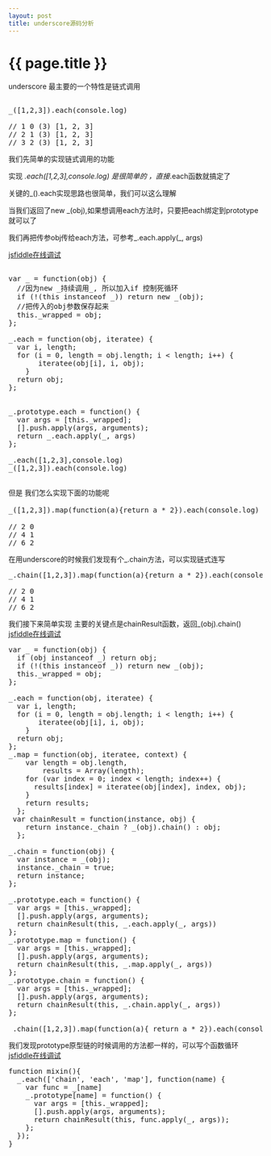 ```yaml
---
layout: post
title: underscore源码分析
---
```


{{ page.title }}
================

underscore 最主要的一个特性是链式调用

<pre class="language-javascript">

_([1,2,3]).each(console.log)

// 1 0 (3) [1, 2, 3]
// 2 1 (3) [1, 2, 3]
// 3 2 (3) [1, 2, 3]
</pre>

我们先简单的实现链式调用的功能

实现 _.each([1,2,3],console.log) 是很简单的 ，直接_.each函数就搞定了

<p>关键的_().each实现思路也很简单，我们可以这么理解</p>
<p>当我们返回了new _(obj),如果想调用each方法时，只要把each绑定到prototype就可以了</p>
<p>我们再把传参obj传给each方法，可参考_.each.apply(_, args)</p>

<a href="https://jsfiddle.net/2ming/p3cv5fnm/1/">jsfiddle在线调试</a>
<pre class="language-javascript">

var _ = function(obj) {
  //因为new _持续调用_, 所以加入if 控制死循环
  if (!(this instanceof _)) return new _(obj);
  //把传入的obj参数保存起来
  this._wrapped = obj;
};

_.each = function(obj, iteratee) {
  var i, length;
  for (i = 0, length = obj.length; i < length; i++) {
       iteratee(obj[i], i, obj);
    }
  return obj;
};


_.prototype.each = function() {
  var args = [this._wrapped];
  [].push.apply(args, arguments);
  return _.each.apply(_, args)
};

_.each([1,2,3],console.log)
_([1,2,3]).each(console.log)

</pre>

但是 我们怎么实现下面的功能呢
<pre class="language-javascript">
_([1,2,3]).map(function(a){return a * 2}).each(console.log) //报错

// 2 0
// 4 1
// 6 2
</pre>
在用underscore的时候我们发现有个_.chain方法，可以实现链式连写
<pre class="language-javascript">
_.chain([1,2,3]).map(function(a){return a * 2}).each(console.log)

// 2 0
// 4 1
// 6 2
</pre>
我们接下来简单实现
主要的关键点是chainResult函数，返回_(obj).chain()
<a href="https://jsfiddle.net/2ming/p3cv5fnm/4/">jsfiddle在线调试</a>
<pre class="language-javascript">
var _ = function(obj) {
  if (obj instanceof _) return obj;
  if (!(this instanceof _)) return new _(obj);
  this._wrapped = obj;
};

_.each = function(obj, iteratee) {
  var i, length;
  for (i = 0, length = obj.length; i < length; i++) {
       iteratee(obj[i], i, obj);
    }
  return obj;
};
_.map = function(obj, iteratee, context) {
    var length = obj.length,
        results = Array(length);
    for (var index = 0; index < length; index++) {
      results[index] = iteratee(obj[index], index, obj);
    }
    return results;
  };
 var chainResult = function(instance, obj) {
    return instance._chain ? _(obj).chain() : obj;
  };
  
_.chain = function(obj) {
  var instance = _(obj);
  instance._chain = true;
  return instance;
};

_.prototype.each = function() {
  var args = [this._wrapped];
  [].push.apply(args, arguments);
  return chainResult(this, _.each.apply(_, args))
};
_.prototype.map = function() {
  var args = [this._wrapped];
  [].push.apply(args, arguments);
  return chainResult(this, _.map.apply(_, args))
};
_.prototype.chain = function() {
  var args = [this._wrapped];
  [].push.apply(args, arguments);
  return chainResult(this, _.chain.apply(_, args))
};

_.chain([1,2,3]).map(function(a){ return a * 2}).each(console.log)
</pre>

我们发现prototype原型链的时候调用的方法都一样的，可以写个函数循环
<a href="https://jsfiddle.net/2ming/p3cv5fnm/5/">jsfiddle在线调试</a>
<pre class="language-javascript">
function mixin(){
  _.each(['chain', 'each', 'map'], function(name) {
    var func = _[name]
    _.prototype[name] = function() {
      var args = [this._wrapped];
      [].push.apply(args, arguments);
      return chainResult(this, func.apply(_, args));
    };
  });
}
</pre>
